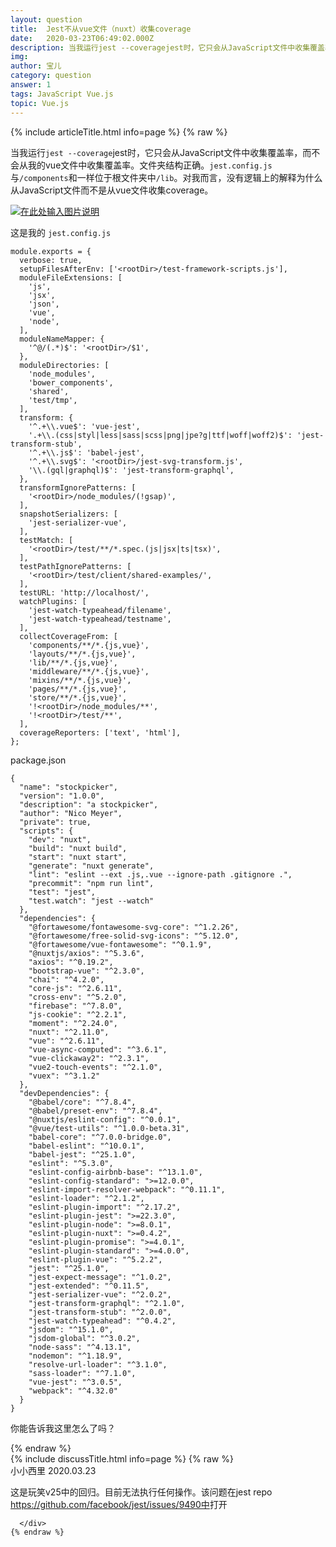 ```yaml
---
layout: question
title:  Jest不从vue文件（nuxt）收集coverage
date:   2020-03-23T06:49:02.000Z
description: 当我运行jest --coveragejest时，它只会从JavaScript文件中收集覆盖率，而不会从我的vue文件中收集覆盖率。文件夹结构正确。jes...
img: 
author: 宝儿
category: question
answer: 1
tags: JavaScript Vue.js
topic: Vue.js
---
```

<div class="article-root">
  <div class="article">
    {% include articleTitle.html info=page %}
    {% raw %}
    <div class="article-content"><p><font style="vertical-align: inherit;"><font style="vertical-align: inherit;">当我运行</font></font><code>jest --coverage</code><font style="vertical-align: inherit;"><font style="vertical-align: inherit;">jest时，它只会从JavaScript文件中收集覆盖率，而不会从我的vue文件中收集覆盖率。</font><font style="vertical-align: inherit;">文件夹结构正确。</font></font><code>jest.config.js</code><font style="vertical-align: inherit;"><font style="vertical-align: inherit;">与</font></font><code>/components</code><font style="vertical-align: inherit;"><font style="vertical-align: inherit;">和</font><font style="vertical-align: inherit;">一样位于根文件夹中</font></font><code>/lib</code><font style="vertical-align: inherit;"><font style="vertical-align: inherit;">。</font><font style="vertical-align: inherit;">对我而言，没有逻辑上的解释为什么从JavaScript文件而不是从vue文件收集coverage。</font></font></p>

<p><a href="https://www.samyoc.com//uploads/users/24025/images/thumbnails/1584946142783.png" data-src="https://www.samyoc.com//uploads/users/24025/images/1584946142783.png" rel="nofollow noreferrer"><img src="https://i.stack.imgur.com/Ab3D7.png" alt="在此处输入图片说明"></a></p>

<p><font style="vertical-align: inherit;"><font style="vertical-align: inherit;">这是我的 </font></font><code>jest.config.js</code></p>

<pre><code>module.exports = {<font></font>
  verbose: true,<font></font>
  setupFilesAfterEnv: ['&lt;rootDir&gt;/test-framework-scripts.js'],<font></font>
  moduleFileExtensions: [<font></font>
    'js',<font></font>
    'jsx',<font></font>
    'json',<font></font>
    'vue',<font></font>
    'node',<font></font>
  ],<font></font>
  moduleNameMapper: {<font></font>
    '^@/(.*)$': '&lt;rootDir&gt;/$1',<font></font>
  },<font></font>
  moduleDirectories: [<font></font>
    'node_modules',<font></font>
    'bower_components',<font></font>
    'shared',<font></font>
    'test/tmp',<font></font>
  ],<font></font>
  transform: {<font></font>
    '^.+\\.vue$': 'vue-jest',<font></font>
    '.+\\.(css|styl|less|sass|scss|png|jpe?g|ttf|woff|woff2)$': 'jest-transform-stub',<font></font>
    '^.+\\.js$': 'babel-jest',<font></font>
    '^.+\\.svg$': '&lt;rootDir&gt;/jest-svg-transform.js',<font></font>
    '\\.(gql|graphql)$': 'jest-transform-graphql',<font></font>
  },<font></font>
  transformIgnorePatterns: [<font></font>
    '&lt;rootDir&gt;/node_modules/(!gsap)',<font></font>
  ],<font></font>
  snapshotSerializers: [<font></font>
    'jest-serializer-vue',<font></font>
  ],<font></font>
  testMatch: [<font></font>
    '&lt;rootDir&gt;/test/**/*.spec.(js|jsx|ts|tsx)',<font></font>
  ],<font></font>
  testPathIgnorePatterns: [<font></font>
    '&lt;rootDir&gt;/test/client/shared-examples/',<font></font>
  ],<font></font>
  testURL: 'http://localhost/',<font></font>
  watchPlugins: [<font></font>
    'jest-watch-typeahead/filename',<font></font>
    'jest-watch-typeahead/testname',<font></font>
  ],<font></font>
  collectCoverageFrom: [<font></font>
    'components/**/*.{js,vue}',<font></font>
    'layouts/**/*.{js,vue}',<font></font>
    'lib/**/*.{js,vue}',<font></font>
    'middleware/**/*.{js,vue}',<font></font>
    'mixins/**/*.{js,vue}',<font></font>
    'pages/**/*.{js,vue}',<font></font>
    'store/**/*.{js,vue}',<font></font>
    '!&lt;rootDir&gt;/node_modules/**',<font></font>
    '!&lt;rootDir&gt;/test/**',<font></font>
  ],<font></font>
  coverageReporters: ['text', 'html'],<font></font>
};<font></font>
</code></pre>

<p><font style="vertical-align: inherit;"><font style="vertical-align: inherit;">package.json</font></font></p>

<pre><code>{<font></font>
  "name": "stockpicker",<font></font>
  "version": "1.0.0",<font></font>
  "description": "a stockpicker",<font></font>
  "author": "Nico Meyer",<font></font>
  "private": true,<font></font>
  "scripts": {<font></font>
    "dev": "nuxt",<font></font>
    "build": "nuxt build",<font></font>
    "start": "nuxt start",<font></font>
    "generate": "nuxt generate",<font></font>
    "lint": "eslint --ext .js,.vue --ignore-path .gitignore .",<font></font>
    "precommit": "npm run lint",<font></font>
    "test": "jest",<font></font>
    "test.watch": "jest --watch"<font></font>
  },<font></font>
  "dependencies": {<font></font>
    "@fortawesome/fontawesome-svg-core": "^1.2.26",<font></font>
    "@fortawesome/free-solid-svg-icons": "^5.12.0",<font></font>
    "@fortawesome/vue-fontawesome": "^0.1.9",<font></font>
    "@nuxtjs/axios": "^5.3.6",<font></font>
    "axios": "^0.19.2",<font></font>
    "bootstrap-vue": "^2.3.0",<font></font>
    "chai": "^4.2.0",<font></font>
    "core-js": "^2.6.11",<font></font>
    "cross-env": "^5.2.0",<font></font>
    "firebase": "^7.8.0",<font></font>
    "js-cookie": "^2.2.1",<font></font>
    "moment": "^2.24.0",<font></font>
    "nuxt": "^2.11.0",<font></font>
    "vue": "^2.6.11",<font></font>
    "vue-async-computed": "^3.6.1",<font></font>
    "vue-clickaway2": "^2.3.1",<font></font>
    "vue2-touch-events": "^2.1.0",<font></font>
    "vuex": "^3.1.2"<font></font>
  },<font></font>
  "devDependencies": {<font></font>
    "@babel/core": "^7.8.4",<font></font>
    "@babel/preset-env": "^7.8.4",<font></font>
    "@nuxtjs/eslint-config": "^0.0.1",<font></font>
    "@vue/test-utils": "^1.0.0-beta.31",<font></font>
    "babel-core": "^7.0.0-bridge.0",<font></font>
    "babel-eslint": "^10.0.1",<font></font>
    "babel-jest": "^25.1.0",<font></font>
    "eslint": "^5.3.0",<font></font>
    "eslint-config-airbnb-base": "^13.1.0",<font></font>
    "eslint-config-standard": "&gt;=12.0.0",<font></font>
    "eslint-import-resolver-webpack": "^0.11.1",<font></font>
    "eslint-loader": "^2.1.2",<font></font>
    "eslint-plugin-import": "^2.17.2",<font></font>
    "eslint-plugin-jest": "&gt;=22.3.0",<font></font>
    "eslint-plugin-node": "&gt;=8.0.1",<font></font>
    "eslint-plugin-nuxt": "&gt;=0.4.2",<font></font>
    "eslint-plugin-promise": "&gt;=4.0.1",<font></font>
    "eslint-plugin-standard": "&gt;=4.0.0",<font></font>
    "eslint-plugin-vue": "^5.2.2",<font></font>
    "jest": "^25.1.0",<font></font>
    "jest-expect-message": "^1.0.2",<font></font>
    "jest-extended": "^0.11.5",<font></font>
    "jest-serializer-vue": "^2.0.2",<font></font>
    "jest-transform-graphql": "^2.1.0",<font></font>
    "jest-transform-stub": "^2.0.0",<font></font>
    "jest-watch-typeahead": "^0.4.2",<font></font>
    "jsdom": "^15.1.0",<font></font>
    "jsdom-global": "^3.0.2",<font></font>
    "node-sass": "^4.13.1",<font></font>
    "nodemon": "^1.18.9",<font></font>
    "resolve-url-loader": "^3.1.0",<font></font>
    "sass-loader": "^7.1.0",<font></font>
    "vue-jest": "^3.0.5",<font></font>
    "webpack": "^4.32.0"<font></font>
  }<font></font>
}<font></font>
</code></pre>

<p><font style="vertical-align: inherit;"><font style="vertical-align: inherit;">你能告诉我这里怎么了吗？</font></font></p></div>
    {% endraw %}
  </div>

  <div class="discuss-wrapper">
    {% include discussTitle.html info=page %}
    {% raw %}
    <div class="discuss-item">
        <div class="discuss-parent">
          <div class="discuss-meta">
            <span class="discuss-user">小小西里</span>
            <span class="discuss-time">2020.03.23</span>
          </div>
          <div class="discuss-comment"><p><font style="vertical-align: inherit;"><font style="vertical-align: inherit;">这是玩笑v25中的回归。</font><font style="vertical-align: inherit;">目前无法执行任何操作。</font><font style="vertical-align: inherit;">该问题在jest repo </font><a href="https://github.com/facebook/jest/issues/9490" rel="nofollow noreferrer"><font style="vertical-align: inherit;">https://github.com/facebook/jest/issues/9490中</font></a><font style="vertical-align: inherit;">打开</font></font><a href="https://github.com/facebook/jest/issues/9490" rel="nofollow noreferrer"><font style="vertical-align: inherit;"></font></a> </p></div>
        </div>
        
      </div>
    {% endraw %}
  </div>
<div>
